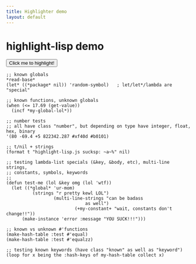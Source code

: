 ```yaml
---
title: Highlighter demo
layout: default
---
```


highlight-lisp demo
===================

<script type="text/javascript">
function do_highlight() {
    HighlightLisp.highlight_auto();
}
</script>
<input type="button" id="highlight_btn" value="Click me to highlight!" onclick="do_highlight()" />

<pre><code class="lisp">;; known globals
*read-base*
(let* ((*package* nil)) 'random-symbol)   ; let/let*/lambda are "special"

;; known functions, unknown globals
(when (<= 17.69 (get-value))
  (incf *my-global-lol*))

;; number tests
;; all have class "number", but depending on type have integer, float, hex, binary
'(80 -69.4 +5 822342.287 #xf40d #b0101)

;; t/nil + strings
(format t "highlight-lisp.js sucksp: ~a~%" nil)

;; testing lambda-list specials (&key, &body, etc), multi-line strings,
;; constants, symbols, keywords
;;
(defun test-me (lol &key omg (lol 'wtf))
  (let ((*global* 'ur-mom)
          (strings "r pretty kewl LOL")
                  (multi-line-strings "can be badass
                              as well")
                          (+my-constant+ "wait, constants don't change!!"))
      (make-instance 'error :message "YOU SUCK!!!")))

;; known vs unknown #'functions
(make-hash-table :test #'equal)
(make-hash-table :test #'equalzz)

;; testing known keywords (have class "known" as well as "keyword")
(loop for x being the :hash-keys of my-hash-table collect x)</code></pre>

